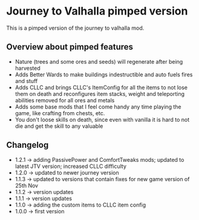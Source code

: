 # Journey to Valhalla pimped version

This is a pimped version of the journey to valhalla mod.

## Overview about pimped features

* Nature (trees and some ores and seeds) will regenerate after being harvested
* Adds Better Wards to make buildings indestructible and auto fuels fires and stuff
* Adds CLLC and brings CLLC's ItemConfig for all the items to not lose them on 
death and reconfigures item stacks, weight and teleporting abilities removed for all ores and metals
* Adds some base mods that I feel come handy any time playing the game, like crafting from chests, etc.
* You don't loose skills on death, since even with vanilla it is hard to not die and get the skill to any 
valuable 

## Changelog

* 1.2.1 -> adding PassivePower and ComfortTweaks mods; updated to latest JTV version; increased CLLC difficulty
* 1.2.0 -> updated to newer journey version
* 1.1.3 -> updated to versions that contain fixes for new game version of 25th Nov
* 1.1.2 -> version updates
* 1.1.1 -> version updates
* 1.1.0 -> adding the custom items to CLLC item config
* 1.0.0 -> first version
